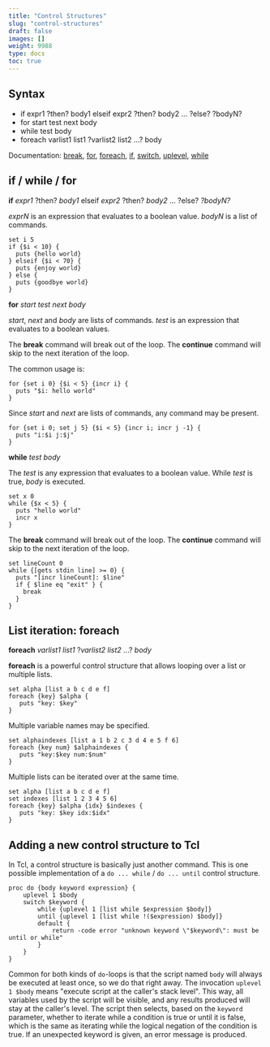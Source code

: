 ```yaml
---
title: "Control Structures"
slug: "control-structures"
draft: false
images: []
weight: 9988
type: docs
toc: true
---
```


## Syntax
 - if expr1 ?then? body1 elseif expr2 ?then? body2 ... ?else? ?bodyN?
 - for start test next body
 - while test body
 - foreach varlist1 list1 ?varlist2 list2 ...? body

Documentation:
[break](http://www.tcl.tk/man/tcl/TclCmd/break.htm "Abort looping command"),
[for](http://www.tcl.tk/man/tcl/TclCmd/for.htm "'For' loop"),
[foreach](http://www.tcl.tk/man/tcl/TclCmd/foreach.htm "Iterate over all elements in one or more lists"),
[if](http://www.tcl.tk/man/tcl/TclCmd/if.htm "Execute scripts conditionally"),
[switch](http://www.tcl.tk/man/tcl/TclCmd/switch.htm "Evaluate one of several scripts, depending on a given value"),
[uplevel](http://www.tcl.tk/man/tcl/TclCmd/uplevel.htm "Execute a script in a different stack frame"),
[while](http://www.tcl.tk/man/tcl/TclCmd/while.htm "Execute script repeatedly as long as a condition is met")



## if / while / for
**if** *expr1* ?then? *body1* elseif *expr2* ?then? *body2* ... ?else? *?bodyN?*

*exprN* is an expression that evaluates to a boolean value.  *bodyN* is a list of commands.

    set i 5
    if {$i < 10} {
      puts {hello world}
    } elseif {$i < 70} {
      puts {enjoy world}
    } else {
      puts {goodbye world}
    }

**for** *start test next body*

*start*, *next* and *body* are lists of commands.
*test* is an expression that evaluates to a boolean values.

    
The **break** command will break out of the loop.  The **continue** command will skip to the next iteration of the loop.

The common usage is:

    for {set i 0} {$i < 5} {incr i} {
      puts "$i: hello world"
    }

Since *start* and *next* are lists of commands, any command may be present.

    for {set i 0; set j 5} {$i < 5} {incr i; incr j -1} {
      puts "i:$i j:$j"
    }

**while** *test body*

The *test* is any expression that evaluates to a boolean value.
While *test* is true, *body* is executed.

    set x 0
    while {$x < 5} {
      puts "hello world"
      incr x
    }
    
The **break** command will break out of the loop.  The **continue** command will skip to the next iteration of the loop.

    set lineCount 0
    while {[gets stdin line] >= 0} {
      puts "[incr lineCount]: $line"
      if { $line eq "exit" } {
        break
      }  
    }
   


## List iteration: foreach
**foreach** *varlist1* *list1* ?*varlist2* *list2* ...? *body*

**foreach** is a powerful control structure that allows looping over a list or multiple lists.

    set alpha [list a b c d e f]
    foreach {key} $alpha {
       puts "key: $key"
    }

Multiple variable names may be specified.

    set alphaindexes [list a 1 b 2 c 3 d 4 e 5 f 6]
    foreach {key num} $alphaindexes {
       puts "key:$key num:$num"
    }

Multiple lists can be iterated over at the same time.

    set alpha [list a b c d e f]
    set indexes [list 1 2 3 4 5 6]
    foreach {key} $alpha {idx} $indexes {
       puts "key: $key idx:$idx"
    }
    

## Adding a new control structure to Tcl
In Tcl, a control structure is basically just another command. This is one possible implementation of a `do ... while` / `do ... until` control structure.

    proc do {body keyword expression} {
        uplevel 1 $body
        switch $keyword {
            while {uplevel 1 [list while $expression $body]}
            until {uplevel 1 [list while !($expression) $body]}
            default {
                return -code error "unknown keyword \"$keyword\": must be until or while"
            }
        }
    }

Common for both kinds of `do`-loops is that the script named `body` will always be executed at least once, so we do that right away. The invocation `uplevel 1 $body` means "execute script at the caller's stack level". This way, all variables used by the script will be visible, and any results produced will stay at the caller's level. The script then selects, based on the `keyword` parameter, whether to iterate while a condition is true or until it is false, which is the same as iterating while the logical negation of the condition is true. If an unexpected keyword is given, an error message is produced.

